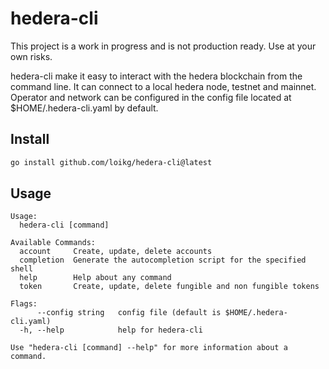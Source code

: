 # hedera-cli

This project is a work in progress and is not production ready. Use at your own risks.

hedera-cli make it easy to interact with the hedera blockchain from the command line.
It can connect to a local hedera node, testnet and mainnet.
Operator and network can be configured in the config file located at $HOME/.hedera-cli.yaml by default.

## Install

```sh
go install github.com/loikg/hedera-cli@latest
```

## Usage

```
Usage:
  hedera-cli [command]

Available Commands:
  account     Create, update, delete accounts
  completion  Generate the autocompletion script for the specified shell
  help        Help about any command
  token       Create, update, delete fungible and non fungible tokens

Flags:
      --config string   config file (default is $HOME/.hedera-cli.yaml)
  -h, --help            help for hedera-cli

Use "hedera-cli [command] --help" for more information about a command.
```
